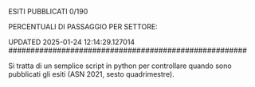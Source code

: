 ESITI PUBBLICATI 0/190 

PERCENTUALI DI PASSAGGIO PER SETTORE:

UPDATED 2025-01-24 12:14:29.127014
###################################################### 

Si tratta di un semplice script in python per controllare quando sono pubblicati gli esiti (ASN 2021, sesto quadrimestre).

